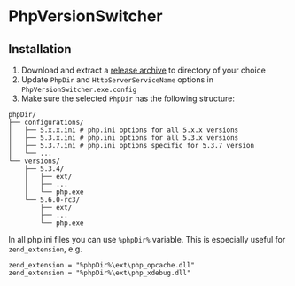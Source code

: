 ﻿# PhpVersionSwitcher

## Installation

1. Download and extract a [release archive](https://github.com/JanTvrdik/PhpVersionSwitcher/releases) to directory of your choice
2. Update `PhpDir` and `HttpServerServiceName` options in `PhpVersionSwitcher.exe.config`
3. Make sure the selected `PhpDir` has the following structure:

```
phpDir/
├── configurations/
│   ├── 5.x.x.ini # php.ini options for all 5.x.x versions
│   ├── 5.3.x.ini # php.ini options for all 5.3.x versions
│   ├── 5.3.7.ini # php.ini options specific for 5.3.7 version
│   └── ...
└── versions/
	├── 5.3.4/
	│   ├── ext/
	│   ├── ...
	│   └── php.exe
	└── 5.6.0-rc3/
		├── ext/
		├── ...
		└── php.exe
```

In all php.ini files you can use `%phpDir%` variable. This is especially useful for `zend_extension`, e.g.

```
zend_extension = "%phpDir%\ext\php_opcache.dll"
zend_extension = "%phpDir%\ext\php_xdebug.dll"
```
